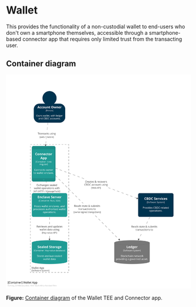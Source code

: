 # Wallet

This provides the functionality of a non-custodial wallet to end-users who don't own a smartphone themselves, accessible through a smartphone-based connector app that requires only limited trust from the transacting user.

## Container diagram

[![Container diagram: Wallet][diagram]][diagram]

[diagram]: diagrams/WalletApp-Container.svg

**Figure:** [Container diagram] of the Wallet TEE and Connector app.

[Container diagram]: https://c4model.com/#ContainerDiagram

